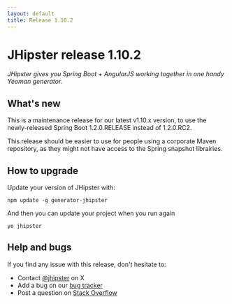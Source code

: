 ```yaml
---
layout: default
title: Release 1.10.2
---
```


JHipster release 1.10.2
==================

*JHipster gives you Spring Boot + AngularJS working together in one handy Yeoman generator.*

What's new
----------

This is a maintenance release for our latest v1.10.x version, to use the newly-released Spring Boot 1.2.0.RELEASE instead of 1.2.0.RC2.

This release should be easier to use for people using a corporate Maven repository, as they might not have access to the Spring snapshot librairies.

How to upgrade
------------

Update your version of JHipster with:

```
npm update -g generator-jhipster
```

And then you can update your project when you run again

```
yo jhipster
```

Help and bugs
--------------

If you find any issue with this release, don't hesitate to:

- Contact [@jhipster](https://twitter.com/jhipster) on X
- Add a bug on our [bug tracker](https://github.com/jhipster/generator-jhipster/issues?state=open)
- Post a question on [Stack Overflow](http://stackoverflow.com/tags/jhipster/info)
